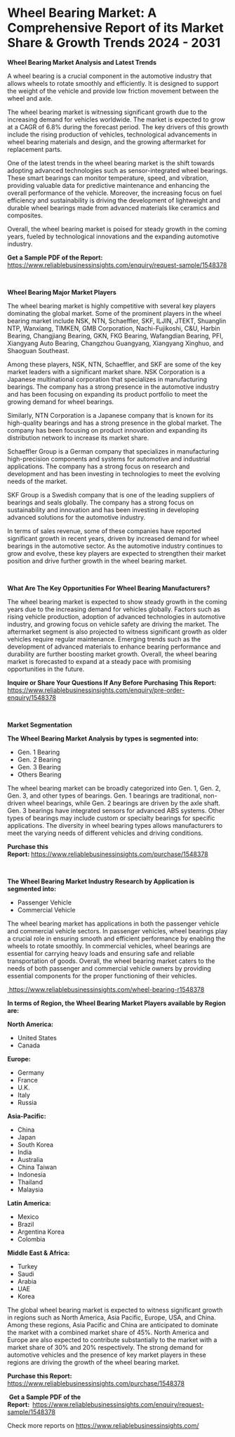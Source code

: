 <p><h1>Wheel Bearing Market: A Comprehensive Report of its Market Share & Growth Trends 2024 - 2031</h1></p><p><strong>Wheel Bearing Market Analysis and Latest Trends</strong></p>
<p><p>A wheel bearing is a crucial component in the automotive industry that allows wheels to rotate smoothly and efficiently. It is designed to support the weight of the vehicle and provide low friction movement between the wheel and axle.</p><p>The wheel bearing market is witnessing significant growth due to the increasing demand for vehicles worldwide. The market is expected to grow at a CAGR of 6.8% during the forecast period. The key drivers of this growth include the rising production of vehicles, technological advancements in wheel bearing materials and design, and the growing aftermarket for replacement parts.</p><p>One of the latest trends in the wheel bearing market is the shift towards adopting advanced technologies such as sensor-integrated wheel bearings. These smart bearings can monitor temperature, speed, and vibration, providing valuable data for predictive maintenance and enhancing the overall performance of the vehicle. Moreover, the increasing focus on fuel efficiency and sustainability is driving the development of lightweight and durable wheel bearings made from advanced materials like ceramics and composites.</p><p>Overall, the wheel bearing market is poised for steady growth in the coming years, fueled by technological innovations and the expanding automotive industry.</p></p>
<p><strong>Get a Sample PDF of the Report:&nbsp;</strong> <a href="https://www.reliablebusinessinsights.com/enquiry/request-sample/1548378">https://www.reliablebusinessinsights.com/enquiry/request-sample/1548378</a></p>
<p>&nbsp;</p>
<p><strong>Wheel Bearing Major Market Players</strong></p>
<p><p>The wheel bearing market is highly competitive with several key players dominating the global market. Some of the prominent players in the wheel bearing market include NSK, NTN, Schaeffler, SKF, ILJIN, JTEKT, Shuanglin NTP, Wanxiang, TIMKEN, GMB Corporation, Nachi-Fujikoshi, C&U, Harbin Bearing, Changjiang Bearing, GKN, FKG Bearing, Wafangdian Bearing, PFI, Xiangyang Auto Bearing, Changzhou Guangyang, Xiangyang Xinghuo, and Shaoguan Southeast.</p><p>Among these players, NSK, NTN, Schaeffler, and SKF are some of the key market leaders with a significant market share. NSK Corporation is a Japanese multinational corporation that specializes in manufacturing bearings. The company has a strong presence in the automotive industry and has been focusing on expanding its product portfolio to meet the growing demand for wheel bearings.</p><p>Similarly, NTN Corporation is a Japanese company that is known for its high-quality bearings and has a strong presence in the global market. The company has been focusing on product innovation and expanding its distribution network to increase its market share.</p><p>Schaeffler Group is a German company that specializes in manufacturing high-precision components and systems for automotive and industrial applications. The company has a strong focus on research and development and has been investing in technologies to meet the evolving needs of the market.</p><p>SKF Group is a Swedish company that is one of the leading suppliers of bearings and seals globally. The company has a strong focus on sustainability and innovation and has been investing in developing advanced solutions for the automotive industry.</p><p>In terms of sales revenue, some of these companies have reported significant growth in recent years, driven by increased demand for wheel bearings in the automotive sector. As the automotive industry continues to grow and evolve, these key players are expected to strengthen their market position and drive further growth in the wheel bearing market.</p></p>
<p>&nbsp;</p>
<p><strong>What Are The Key Opportunities For Wheel Bearing Manufacturers?</strong></p>
<p><p>The wheel bearing market is expected to show steady growth in the coming years due to the increasing demand for vehicles globally. Factors such as rising vehicle production, adoption of advanced technologies in automotive industry, and growing focus on vehicle safety are driving the market. The aftermarket segment is also projected to witness significant growth as older vehicles require regular maintenance. Emerging trends such as the development of advanced materials to enhance bearing performance and durability are further boosting market growth. Overall, the wheel bearing market is forecasted to expand at a steady pace with promising opportunities in the future.</p></p>
<p><strong>Inquire or Share Your Questions If Any Before Purchasing This Report:</strong> <a href="https://www.reliablebusinessinsights.com/enquiry/pre-order-enquiry/1548378">https://www.reliablebusinessinsights.com/enquiry/pre-order-enquiry/1548378</a></p>
<p>&nbsp;</p>
<p><strong>Market Segmentation</strong></p>
<p><strong>The Wheel Bearing Market Analysis by types is segmented into:</strong></p>
<p><ul><li>Gen. 1 Bearing</li><li>Gen. 2 Bearing</li><li>Gen. 3 Bearing</li><li>Others Bearing</li></ul></p>
<p><p>The wheel bearing market can be broadly categorized into Gen. 1, Gen. 2, Gen. 3, and other types of bearings. Gen. 1 bearings are traditional, non-driven wheel bearings, while Gen. 2 bearings are driven by the axle shaft. Gen. 3 bearings have integrated sensors for advanced ABS systems. Other types of bearings may include custom or specialty bearings for specific applications. The diversity in wheel bearing types allows manufacturers to meet the varying needs of different vehicles and driving conditions.</p></p>
<p><strong>Purchase this Report:&nbsp;</strong><a href="https://www.reliablebusinessinsights.com/purchase/1548378">https://www.reliablebusinessinsights.com/purchase/1548378</a></p>
<p>&nbsp;</p>
<p><strong>The Wheel Bearing Market Industry Research by Application is segmented into:</strong></p>
<p><ul><li>Passenger Vehicle</li><li>Commercial Vehicle</li></ul></p>
<p><p>The wheel bearing market has applications in both the passenger vehicle and commercial vehicle sectors. In passenger vehicles, wheel bearings play a crucial role in ensuring smooth and efficient performance by enabling the wheels to rotate smoothly. In commercial vehicles, wheel bearings are essential for carrying heavy loads and ensuring safe and reliable transportation of goods. Overall, the wheel bearing market caters to the needs of both passenger and commercial vehicle owners by providing essential components for the proper functioning of their vehicles.</p></p>
<p><a href="https://www.reliablebusinessinsights.com/wheel-bearing-r1548378">&nbsp;https://www.reliablebusinessinsights.com/wheel-bearing-r1548378</a></p>
<p><strong>In terms of Region, the Wheel Bearing Market Players available by Region are:</strong></p>
<p>
    <p> <strong> North America: </strong>
        <ul>
            <li>United States</li>
            <li>Canada</li>
        </ul>
        </p> 
    <p> <strong> Europe: </strong>
        <ul>
            <li>Germany</li>
            <li>France</li>
            <li>U.K.</li>
            <li>Italy</li>
            <li>Russia</li>
        </ul>
        </p> 
    <p> <strong> Asia-Pacific: </strong>
        <ul>
            <li>China</li>
            <li>Japan</li>
            <li>South Korea</li>
            <li>India</li>
            <li>Australia</li>
            <li>China Taiwan</li>
            <li>Indonesia</li>
            <li>Thailand</li>
            <li>Malaysia</li>
        </ul>
        </p> 
    <p> <strong> Latin America: </strong>
        <ul>
            <li>Mexico</li>
            <li>Brazil</li>
            <li>Argentina Korea</li>
            <li>Colombia</li>
        </ul>
        </p> 
    <p> <strong> Middle East & Africa: </strong>
        <ul>
            <li>Turkey</li>
            <li>Saudi</li>
            <li>Arabia</li>
            <li>UAE</li>
            <li>Korea</li>
        </ul>
    </p>
    </p>
<p><p>The global wheel bearing market is expected to witness significant growth in regions such as North America, Asia Pacific, Europe, USA, and China. Among these regions, Asia Pacific and China are anticipated to dominate the market with a combined market share of 45%. North America and Europe are also expected to contribute substantially to the market with a market share of 30% and 20% respectively. The strong demand for automotive vehicles and the presence of key market players in these regions are driving the growth of the wheel bearing market.</p></p>
<p><strong>Purchase this Report: </strong><a href="https://www.reliablebusinessinsights.com/purchase/1548378">https://www.reliablebusinessinsights.com/purchase/1548378</a></p>
<p>&nbsp;<strong>Get a Sample PDF of the Report:&nbsp;&nbsp;</strong><a href="https://www.reliablebusinessinsights.com/enquiry/request-sample/1548378">https://www.reliablebusinessinsights.com/enquiry/request-sample/1548378</a></p>
<p><strong></strong></p>
<p>Check more reports on <a href="https://www.reliablebusinessinsights.com/">https://www.reliablebusinessinsights.com/</a></p>